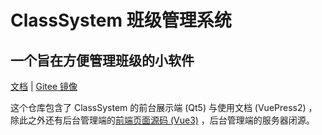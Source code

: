 # ClassSystem 班级管理系统

## 一个旨在方便管理班级的小软件

[文档](https://class-system.gitee.io/docs/) | [Gitee 镜像](https://gitee.com/class-system-docs/ClassSystem)

这个仓库包含了 ClassSystem 的前台展示端 (Qt5) 与使用文档 (VuePress2) ，除此之外还有后台管理端的[前端页面源码 (Vue3)](https://github.com/bili9blood/class-system-manage-website) ，后台管理端的服务器闭源。
